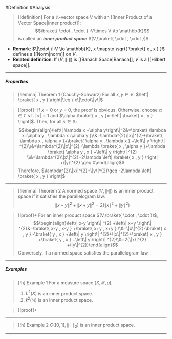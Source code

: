 #Definition #Analysis 
> [!definition]
> For a $\mathbb{K}$-vector space $V$ with an [[Inner Product of a Vector Space|inner product]]:$$\braket{ \cdot  , \cdot  } :V\times V \to \mathbb{K}$$
> is called an ***inner product space*** $(V,\braket{ \cdot , \cdot })$. 

- **Remark**: $\|\cdot \|:V \to \mathbb{K}, x \mapsto \sqrt{ \braket{ x , x } }$ defines a [[Norm|norm]] on $V$.
- **Related definition**: If $(V,\|\cdot\|)$ is [[Banach Space|Banach]], $V$ is a [[Hilbert space]].

---
##### Properties
> [!lemma] Theorem 1 (Cauchy-Schwarz)
> For all $x,y\in V$: $\left| \braket{ x , y } \right|\leq \|x\|\cdot\|y\|$

> [!proof]-
> If $x=0$ or $y=0$, the proof is obvious. Otherwise, choose $\alpha\in \mathbb{C}$ s.t. $\left| \alpha \right|=1$ and $\alpha \braket{ x , y }=-\left| \braket{ x , y } \right|$. Then, for all $\lambda\in \mathbb{R}$:$$\begin{align}\left\| \lambda x +\alpha y\right\|^2&=\braket{ \lambda x+\alpha y , \lambda x+\alpha y }\\&=\lambda^{2}\|x\|^{2}+\braket{ \lambda x , \alpha y }+\braket{ \alpha y , \lambda x } +\left\| y \right\| ^{2}\\&=\lambda^{2}\|x\|^{2}+\lambda \braket{ x , \alpha y }+\lambda \braket{ \alpha y , x } +\left\| y \right\| ^{2} \\&=\lambda^{2}\|x\|^{2}+2\lambda \left| \braket{ x , y }  \right| +\|y\|^{2} \geq 0\end{align}$$Therefore, $\lambda^{2}\|x\|^{2}+\|y\|^{2}\geq -2\lambda \left| \braket{ x , y } \right|$
---
> [!lemma] Theorem 2
> A normed space $(V,\|\cdot\|)$ is an inner product space if it satisfies the parallelogram law: $$\left\| x-y \right\| ^{2}+\left\| x+y \right\| ^{2}=2(\|x\|^{2}+\left\| y \right\| ^{2})$$

> [!proof]+
> For an inner product space $(V,\braket{ \cdot , \cdot })$, 
> $$\begin{align}\left\| x-y \right\| ^{2} +\left\| x+y \right\| ^{2}&=\braket{ x-y , x-y } +\braket{ x+y , x+y } \\&=\|x\|^{2}-\braket{ x , y } -\braket{ y , x } +\left\| y \right\| ^{2}+\|x\|^{2}+\braket{ x , y } +\braket{ y , x } +\left\| y \right\| ^{2}\\&=2(\|x\|^{2} +\|y\|^{2})\end{align}$$
> Conversely, if a normed space satisfies the parallelogram law, 
> $$$$
---
##### Examples
> [!h] Example 1
> For a measure space $(X,\mathcal{F},\mu)$,
> 1. $L^2(X)$ is an inner product space.
> 2. $\ell^2(\mathbb{N})$ is an inner product space.

> [!proof]+
---
> [!h] Example 2
> $C([0,1],\|\cdot\|_{2})$  is an inner product space.
---


